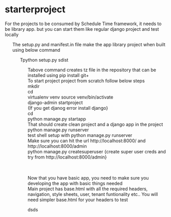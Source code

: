 # starterproject
For the projects to be consumed by Schedule Time framework, it needs to be library app. but you can start them like regular django project and test locally
<ul/>The setup.py and manifest.in file make the app library project when built using below command </br>
<ul/>Tpython setup.py sdist</br>
<ul/>Tabove command creates tz file in the repository that can be installed using pip install git+<repository name></br>
To start project project from scratch follow below steps</br>
mkdir <projdir></br>
cd <projdir></br>
virtualenv venv
source venv/bin/activate </br>
django-admin startproject <projname> </br>
{If you get djanog error install django} </br>
cd <projname> </br>
python manage.py startapp <myapp> </br>
That should create clean project and a django app in the project </br>
python manage.py runserver </br>
test shell setup with python manage.py runserver </br>
Make sure you can hit the url http://localhost:8000/ and http://localhost:8000/admin </br>
python manage.py createsuperuser   {create super user creds and try from http://localhost:8000/admin} </br></br></br>

Now that you have basic app, you need to make sure you developing the app with basic things needed</br>
Main project has base.html with all the required headers, navigation, style sheets, user, tenant funtionality etc.. You will need simpler base.html for your headers to test</br>

dsds
